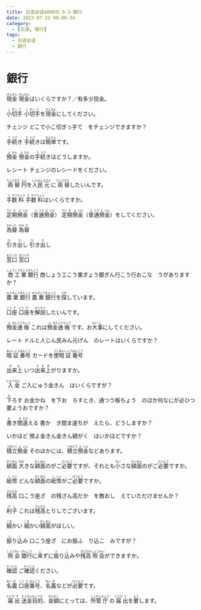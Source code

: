 ```yaml
---
title: 日语会语4000句-9-2-銀行
date: 2023-07-23 00:00:34
category:
  - [交通, 銀行]
tags:
  - 日语会语
  - 銀行
---
```


# 銀行

<ruby>現<rt>げん</rt>金<rt>きん</rt></ruby>
<ruby>現<rt>げん</rt>金<rt>きん</rt>はいくらですか？／有多少现金。</ruby>

<!-- more -->

<ruby>小<rt>こ</rt>切<rt>ぎっ</rt>手<rt>て</rt></ruby>
<ruby>小<rt>こ</rt>切<rt>ぎっ</rt>手<rt>て</rt>を<rt></rt>現<rt>げん</rt>金<rt>きん</rt>にしてください。</ruby>

<ruby>チェンジ</ruby>
どこで小こ切ぎっ手て　をチェンジできますか？

<ruby>手<rt>て</rt>続<rt>つづ</rt>き</ruby>
<ruby>手<rt>て</rt>続<rt>つづ</rt>きは<rt></rt>簡<rt>かん</rt>単<rt>たん</rt>です。</ruby>

<ruby>預<rt>よ</rt>金<rt>きん</rt></ruby>
<ruby>預<rt>よ</rt>金<rt>きん</rt>の<rt></rt>手<rt>て</rt>続<rt>つづ</rt>きはどうしますか。</ruby>

<ruby>レシート</ruby>
<ruby>チェンジのレシードをください。</ruby>

<ruby>両<rt>りょう</rt>替<rt>がえ</rt></ruby>
<ruby>円<rt>えん</rt>を<rt></rt>人<rt>じん</rt>民<rt>みん</rt>元<rt>えげん</rt>に<rt></rt>両<rt>りょう</rt>替<rt>がえ</rt>したいんです。</ruby>

<ruby>手<rt>て</rt>数<rt>すう</rt>料<rt>りょう</rt></ruby>
<ruby>手<rt>て</rt>数<rt>すう</rt>料<rt>りょう</rt>はいくらですか。</ruby>

<ruby>定<rt>てい</rt>期<rt>き</rt>預<rt>よ</rt>金<rt>いん</rt>（<rt></rt>普<rt>ふ</rt>通<rt>つう</rt>預<rt>よ</rt>金<rt>いん</rt>）</ruby>
<ruby>定<rt>てい</rt>期<rt>き</rt>預<rt>よ</rt>金<rt>いん</rt>（<rt></rt>普<rt>ふ</rt>通<rt>つう</rt>預<rt>よ</rt>金<rt>いん</rt>）をしてください。</ruby>


<ruby>為<rt>かわ</rt>替<rt>せ</rt></ruby>
<ruby>為<rt>かわ</rt>替<rt>せ</rt></ruby>

<ruby>引<rt>ひ</rt>き<rt></rt>出<rt>だ</rt>し</ruby>
<ruby>引<rt>ひ</rt>き<rt></rt>出<rt>だ</rt>し</ruby>

<ruby>窓<rt>まど</rt>口<rt>ぐち</rt></ruby>
<ruby>窓<rt>まど</rt>口<rt>ぐち</rt></ruby>

<ruby>商<rt>しょう</rt>工<rt>こう</rt>業<rt>ぎょう</rt>銀<rt>ぎん</rt>行<rt>こう</rt></ruby>
商しょう工こう業ぎょう銀ぎん行こう行おこな　うがありますか？

<ruby>農<rt>のう</rt>業<rt>ぎょう</rt>銀<rt>ぎん</rt>行<rt>こう</rt></ruby>
<ruby>農<rt>のう</rt>業<rt>ぎょう</rt>銀<rt>ぎん</rt>行<rt>こう</rt>を<rt></rt>探<rt>さが</rt>しています。</ruby>

<ruby>口<rt>こう</rt>座<rt>ざ</rt></ruby>
<ruby>口<rt>こう</rt>座<rt>ざ</rt>を<rt></rt>解<rt>かい</rt>説<rt>せつ</rt>したいんです。</ruby>

<ruby>預<rt>よ</rt>金<rt>きん</rt>通<rt>つう</rt>帳<rt>ちょう</rt></ruby>
<ruby>これは<rt></rt>預<rt>よ</rt>金<rt>きん</rt>通<rt>つう</rt>帳<rt>ちょう</rt>です。お<rt></rt>大<rt>だい</rt>事<rt>じ</rt>にしてください。</ruby>

<ruby>レート</ruby>
ドルと人じん民みん元げん　のレートはいくらですか？

<ruby>暗<rt>あん</rt>証<rt>しょう</rt>番<rt>ばん</rt>号<rt>ごう</rt></ruby>
<ruby>カードを<rt></rt>使<rt>うと</rt>暗<rt>あん</rt>証<rt>しょう</rt>番<rt>ばん</rt>号<rt>ごう</rt></ruby>

<ruby>出来上<rt>がる</rt></ruby>
<ruby>いつ<rt></rt>出<rt>で</rt>来<rt>き</rt>上<rt>あ</rt>がりますか。</ruby>

<ruby>入<rt>にゅう</rt>金<rt>きん</rt></ruby>
ご入にゅう金きん　はいくらですが？

<ruby>下<rt>お</rt>ろす</ruby>
お金かね　を下お　ろすとき、通つう帳ちょう　のほか何なにが必ひつ要ようおですか？

<ruby>書<rt>か</rt>き<rt></rt>間<rt>ま</rt>違<rt>ちが</rt>える</ruby>
書か　き間ま違ちが　えたら、どうしますか？

<ruby>いかほど</ruby>
預よ金きん金きん額がく　はいかほどですか？

<ruby>積<rt>つみ</rt>立<rt>たて</rt>預<rt>よ</rt>金<rt>いん</rt></ruby>
<ruby>そのほかには、<rt></rt>積<rt>つみ</rt>立<rt>たて</rt>預<rt>よ</rt>金<rt>いん</rt>などあります。</ruby>

<ruby>額<rt>がく</rt>面<rt>めん</rt></ruby>
<ruby>大<rt>おお</rt>きな<rt></rt>額<rt>がく</rt>面<rt>めん</rt>のがご<rt></rt>必<rt>ひつ</rt>要<rt>よう</rt>ですが、それとも<rt></rt>小<rt>ちい</rt>さな<rt></rt>額<rt>がく</rt>面<rt>めん</rt>のがご<rt></rt>必<rt>ひつ</rt>要<rt>よう</rt>ですか。</ruby>

<ruby>紙<rt>し</rt>幣<rt>へい</rt></ruby>
<ruby>どんな<rt></rt>額<rt>がく</rt>面<rt>めん</rt>の<rt></rt>紙<rt>し</rt>幣<rt>へい</rt>がご<rt></rt>必<rt>ひつ</rt>要<rt>よう</rt>ですか。</ruby>

<ruby>残<rt>ざん</rt>高<rt>だか</rt></ruby>
口こう座ざ　の残ざん高だか　を教おし　えていただけませんか？

<ruby>利<rt>り</rt>子<rt>し</rt></ruby>
<ruby>これは<rt></rt>残<rt>ざん</rt>高<rt>だか</rt>とりしでございます。</ruby>

<ruby>細<rt>こま</rt>かい</ruby>
<ruby>細<rt>こま</rt>かい<rt></rt>額<rt>がく</rt>面<rt>めん</rt>がほしい。</ruby>

<ruby>振<rt>ふ</rt>り<rt></rt>込<rt>こ</rt>み</ruby>
口こう座ざ　にお振ふ　り込こ　みですが？

<ruby>照<rt>しょう</rt>会<rt>かい</rt></ruby>
<ruby>銀<rt>ぎん</rt>行<rt>こう</rt>に<rt></rt>来<rt>こ</rt>ずに<rt></rt>振<rt>ふ</rt>り<rt></rt>込<rt>こ</rt>みや<rt></rt>残<rt>ざん</rt>高<rt>だか</rt>照<rt>しょう</rt>会<rt>かい</rt>ができますか。</ruby>

<ruby>確<rt>かく</rt>認<rt>にん</rt></ruby>
<ruby>ご<rt></rt>確<rt>かく</rt>認<rt>にん</rt>ください。</ruby>

<ruby>名<rt>めい</rt>義<rt>ぎ</rt></ruby>
<ruby>口<rt>こう</rt>座<rt>ざ</rt>番<rt>ばん</rt>号<rt>ごう</rt>、<rt></rt>名<rt>めい</rt>義<rt>ぎ</rt>などが<rt></rt>必<rt>ひつ</rt>要<rt>よう</rt>です。</ruby>

<ruby>届<rt>とどけ</rt>出<rt>で</rt></ruby>
<ruby>送<rt>そう</rt>金<rt>きん</rt>目<rt>もく</rt>的<rt>てき</rt>、<rt></rt>金<rt>きん</rt>額<rt>がく</rt>にとっては、<rt></rt>所<rt>しょ</rt>管<rt>かん</rt>庁<rt>ちょう</rt>の<rt></rt>届<rt>とどけ</rt>出<rt>で</rt>を<rt></rt>要<rt>よう</rt>します。</ruby>

